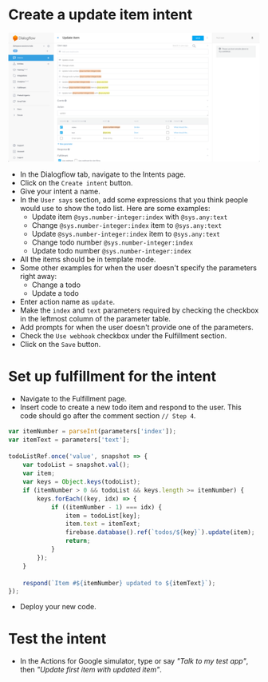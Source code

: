 # Create a update item intent

![](screenshots/04-update-item/04-update-item-intent.png)
- In the Dialogflow tab, navigate to the Intents page.
- Click on the `Create intent` button.
- Give your intent a name.
- In the `User says` section, add some expressions that you think people would use to show the todo list. Here are some examples:
  - Update item `@sys.number-integer:index` with `@sys.any:text`
  - Change `@sys.number-integer:index` item to `@sys.any:text`
  - Update `@sys.number-integer:index` item to `@sys.any:text`
  - Change todo number `@sys.number-integer:index`
  - Update todo number `@sys.number-integer:index`
- All the items should be in template mode.
- Some other examples for when the user doesn't specify the parameters right away:
  - Change a todo
  - Update a todo
- Enter action name as `update`.
- Make the `index` and `text` parameters required by checking the checkbox in the leftmost column of the parameter table.
- Add prompts for when the user doesn't provide one of the parameters.
- Check the `Use webhook` checkbox under the Fulfillment section.
- Click on the `Save` button.

# Set up fulfillment for the intent

- Navigate to the Fulfillment page.
- Insert code to create a new todo item and respond to the user. This code should go after the comment section `// Step 4`.
```js
var itemNumber = parseInt(parameters['index']);
var itemText = parameters['text'];

todoListRef.once('value', snapshot => {
    var todoList = snapshot.val();
    var item;
    var keys = Object.keys(todoList);
    if (itemNumber > 0 && todoList && keys.length >= itemNumber) {
        keys.forEach((key, idx) => {
            if ((itemNumber - 1) === idx) {
                item = todoList[key];
                item.text = itemText;
                firebase.database().ref(`todos/${key}`).update(item);
                return;
            }
        });
    }

    respond(`Item #${itemNumber} updated to ${itemText}`);
});
```
- Deploy your new code.

# Test the intent

- In the Actions for Google simulator, type or say _"Talk to my test app"_, then _"Update first item with updated item"_.
